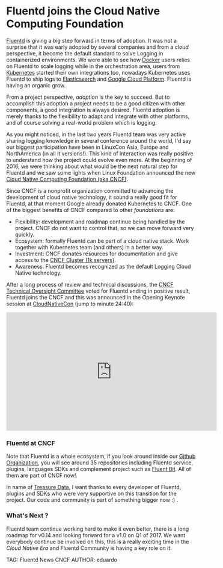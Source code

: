 # Fluentd joins the Cloud Native Computing Foundation

[Fluentd](http://www.fluentd.org) is giving a big step forward in terms of adoption. It was not a surprise that it was early adopted by several companies and from a _cloud_ perspective, it become the default standard to solve Logging in containerized environments. We were able to see how [Docker](http://docker.com) users relies on Fluentd to scale logging while in the orchestration area, users from [Kubernetes](http://kubernetes.io/) started their own integrations too, nowadays Kubernetes uses Fluentd to ship logs to [Elasticsearch](https://www.elastic.co/products/elasticsearch) and [Google Cloud Platform](https://cloud.google.com/logging/docs/agent/). Fluentd is having an organic grow.

From a project perspective, _adoption_ is the key to succeed. But to accomplish this adoption a project needs to be a good citizen with other components, a good integration is always desired. Fluentd adoption is merely thanks to the flexibility to adapt and integrate with other platforms, and of course solving a real-world problem which is logging.

As you might noticed, in the last two years Fluentd team was very active sharing logging knowledge in several conference around the world, I'd say our biggest participation have been in LinuxCon Asia, Europe and NorthAmerica (in all it versions!). This kind of interaction was really positive to understand how the project could evolve even more. At the beginning of 2016, we were thinking about what would be the next natural step for Fluentd and we saw some lights when Linux Foundation announced the new [Cloud Native Computing Foundation (aka CNCF)](http://cncf.io).

Since CNCF is a nonprofit organization committed to advancing the development of cloud native technology, it sound a really good fit for Fluentd, at that moment Google already donated Kubernetes to CNCF. One of the biggest benefits of CNCF compared to other _foundations_ are:

- Flexibility: development and roadmap continue being handled by the project. CNCF do not want to control that, so we can move forward very quickly.
- Ecosystem: formally Fluentd can be part of a cloud native stack. Work together with Kubernetes team (and others) in a better way.
- Investment: CNCF donates resources for documentation and give access to the [CNCF Cluster (1k servers)](https://www.cncf.io/cluster).
- Awareness: Fluentd becomes recognized as the default Logging Cloud Native technology.

After a long process of review and technical discussions, the [CNCF Technical Oversight Committee](https://www.cncf.io/about/technical-oversight-committee) voted for Fluentd ending in positive result, Fluentd joins the CNCF and this was announced in the Opening Keynote session at [CloudNativeCon](http://events.linuxfoundation.org/events/cloudnativecon) (jump to minute 24:40):

<iframe width="560" height="315" src="https://www.youtube.com/embed/3rGJ0bt0UhE" frameborder="0" allowfullscreen></iframe>

### Fluentd at CNCF

Note that Fluentd is a whole ecosystem, if you look around inside our [Github Organization](http://github.com/fluent/fluentd), you will see around 35 repositories including Fluentd service, plugins, languages SDKs and complement project such as [Fluent Bit](http://fluentbit.io). All of them are part of CNCF now!.

In name of [Treasure Data](http://www.treasuredata.com), I want thanks to every developer of Fluentd, plugins and SDKs who were very supportive on this transition for the project. Our code and community is part of something bigger now :) .

### What's Next ?

Fluentd team continue working hard to make it even better, there is a long roadmap for v0.14 and looking forward for a v1.0 on Q1 of 2017. We want everybody continue be involved on this, this is a really exciting time in the _Cloud Native Era_ and Fluentd Community is having a key role on it.

TAG: Fluentd News CNCF
AUTHOR: eduardo
